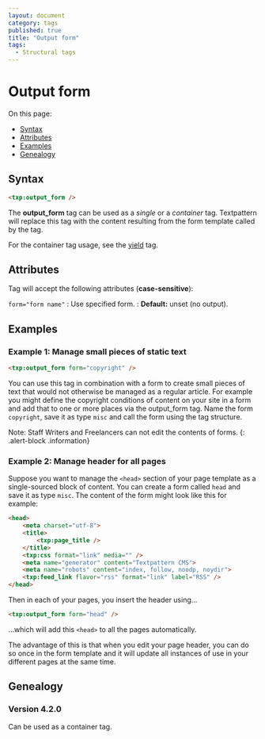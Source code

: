 ```yaml
---
layout: document
category: tags
published: true
title: "Output form"
tags:
  - Structural tags
---
```


# Output form

On this page:

* [Syntax](#syntax)
* [Attributes](#attributes)
* [Examples](#examples)
* [Genealogy](#genealogy)

## Syntax

~~~ html
<txp:output_form />
~~~

The **output_form** tag can be used as a *single* or a *container* tag. Textpattern will replace this tag with the content resulting from the form template called by the tag.

For the container tag usage, see the [yield](yield) tag.

## Attributes

Tag will accept the following attributes (**case-sensitive**):

`form="form name"`
: Use specified form.
: **Default:** unset (no output).

## Examples

### Example 1: Manage small pieces of static text

~~~ html
<txp:output_form form="copyright" />
~~~

You can use this tag in combination with a form to create small pieces of text that would not otherwise be managed as a regular article. For example you might define the copyright conditions of content on your site in a form and add that to one or more places via the output_form tag. Name the form `copyright`, save it as type `misc` and call the form using the tag structure.

Note: Staff Writers and Freelancers can not edit the contents of forms.
{: .alert-block .information}

### Example 2: Manage header for all pages

Suppose you want to manage the `<head>` section of your page template as a single-sourced block of content. You can create a form called `head` and save it as type `misc`. The content of the form might look like this for example:

~~~ html
<head>
    <meta charset="utf-8">
    <title>
        <txp:page_title />
    </title>
    <txp:css format="link" media="" />
    <meta name="generator" content="Textpattern CMS">
    <meta name="robots" content="index, follow, noodp, noydir">
    <txp:feed_link flavor="rss" format="link" label="RSS" />
</head>
~~~

Then in each of your pages, you insert the header using...

~~~ html
<txp:output_form form="head" />
~~~

...which will add this `<head>` to all the pages automatically.

The advantage of this is that when you edit your page header, you can do so once in the form template and it will update all instances of use in your different pages at the same time.

## Genealogy

### Version 4.2.0

Can be used as a container tag.
